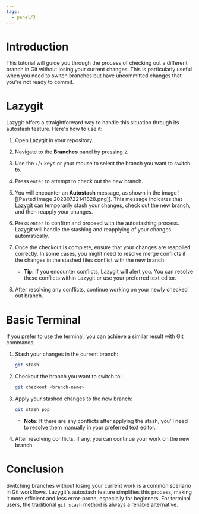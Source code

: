 ```yaml
---
tags:
  - panel/3
---
```

# Introduction
This tutorial will guide you through the process of checking out a different branch in Git without losing your current changes. This is particularly useful when you need to switch branches but have uncommitted changes that you're not ready to commit.

# Lazygit
Lazygit offers a straightforward way to handle this situation through its autostash feature. Here's how to use it:

1. Open Lazygit in your repository.
2. Navigate to the **Branches** panel by pressing `2`.
3. Use the `↓`/`↑` keys or your mouse to select the branch you want to switch to.
4. Press `enter` to attempt to check out the new branch.
5. You will encounter an **Autostash** message, as shown in the image ![[Pasted image 20230722141828.png]]. This message indicates that Lazygit can temporarily stash your changes, check out the new branch, and then reapply your changes.
6. Press `enter` to confirm and proceed with the autostashing process. Lazygit will handle the stashing and reapplying of your changes automatically.
7. Once the checkout is complete, ensure that your changes are reapplied correctly. In some cases, you might need to resolve merge conflicts if the changes in the stashed files conflict with the new branch.

   - **Tip:** If you encounter conflicts, Lazygit will alert you. You can resolve these conflicts within Lazygit or use your preferred text editor.

8. After resolving any conflicts, continue working on your newly checked out branch.

# Basic Terminal
If you prefer to use the terminal, you can achieve a similar result with Git commands:

1. Stash your changes in the current branch:
   ```bash
   git stash
   ```
2. Checkout the branch you want to switch to:
   ```bash
   git checkout <branch-name>
   ```
3. Apply your stashed changes to the new branch:
   ```bash
   git stash pop
   ```

   - **Note:** If there are any conflicts after applying the stash, you'll need to resolve them manually in your preferred text editor.

4. After resolving conflicts, if any, you can continue your work on the new branch.

# Conclusion
Switching branches without losing your current work is a common scenario in Git workflows. Lazygit's autostash feature simplifies this process, making it more efficient and less error-prone, especially for beginners. For terminal users, the traditional `git stash` method is always a reliable alternative.
